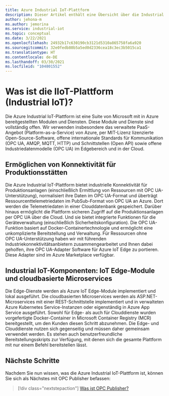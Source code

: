 ```yaml
---
title: Azure Industrial IoT-Plattform
description: Dieser Artikel enthält eine Übersicht über die Industrial IoT-Plattform und die zugehörigen Komponenten.
author: jehona-m
ms.author: jemorina
ms.service: industrial-iot
ms.topic: conceptual
ms.date: 3/22/2021
ms.openlocfilehash: 24932b17c630190cb3121d5310a865758fa6a920
ms.sourcegitcommit: 32e0fedb80b5a5ed0d2336cea18c3ec3b5015ca1
ms.translationtype: HT
ms.contentlocale: de-DE
ms.lasthandoff: 03/30/2021
ms.locfileid: "104801552"
---
```

# <a name="what-is-the-industrial-iot-iiot-platform"></a>Was ist die IIoT-Plattform (Industrial IoT)?

Die Azure Industrial IoT-Plattform ist eine Suite von Microsoft mit in Azure bereitgestellten Modulen und Diensten. Diese Module und Dienste sind vollständig offen. Wir verwenden insbesondere das verwaltete PaaS-Angebot (Platform-as-a-Service) von Azure, per MIT-Lizenz lizenzierte Open-Source-Software, offene internationale Standards für Kommunikation (OPC UA, AMQP, MQTT, HTTP) und Schnittstellen (Open API) sowie offene Industriedatenmodelle (OPC UA) im Edgebereich und in der Cloud.

## <a name="enabling-shopfloor-connectivity"></a>Ermöglichen von Konnektivität für Produktionsstätten 

Die Azure Industrial IoT-Plattform bietet industrielle Konnektivität für Produktionsanlagen (einschließlich Ermittlung von Ressourcen mit OPC UA-Unterstützung), normalisiert ihre Daten im OPC UA-Format und überträgt Ressourcenttelemetriedaten im PubSub-Format von OPC UA an Azure. Dort werden die Telemetriedaten in einer Clouddatenbank gespeichert. Darüber hinaus ermöglicht die Plattform sicheren Zugriff auf die Produktionsanlagen per OPC UA über die Cloud. Und sie bietet integrierte Funktionen für die Geräteverwaltung (einschließlich Sicherheitskonfiguration). Die OPC UA-Funktion basiert auf Docker-Containertechnologie und ermöglicht eine unkomplizierte Bereitstellung und Verwaltung. Für Ressourcen ohne OPC UA-Unterstützung haben wir mit führenden Industriekonnektivitätsanbietern zusammengearbeitet und Ihnen dabei geholfen, ihre OPC UA-Adapter Software für Azure IoT Edge zu portieren. Diese Adapter sind im Azure Marketplace verfügbar.

## <a name="industrial-iot-components-iot-edge-modules-and-cloud-microservices"></a>Industrial IoT-Komponenten: IoT Edge-Module und cloudbasierte Microservices

Die Edge-Dienste werden als Azure IoT Edge-Module implementiert und lokal ausgeführt. Die cloudbasierten Microservices werden als ASP.NET-Microservices mit einer REST-Schnittstelle implementiert und in verwalteten Azure Kubernetes Service-Instanzen oder eigenständig in Azure App Service ausgeführt. Sowohl für Edge- als auch für Clouddienste wurden vorgefertigte Docker-Container in Microsoft Container Registry (MCR) bereitgestellt, um den Kunden diesen Schritt abzunehmen. Die Edge- und Clouddienste nutzen sich gegenseitig und müssen daher gemeinsam verwendet werden. Es stehen auch benutzerfreundliche Bereitstellungsskripts zur Verfügung, mit denen sich die gesamte Plattform mit nur einem Befehl bereitstellen lässt.

## <a name="next-steps"></a>Nächste Schritte

Nachdem Sie nun wissen, was die Azure Industrial IoT-Plattform ist, können Sie sich als Nächstes mit OPC Publisher befassen:

> [!div class="nextstepaction"]
> [Was ist OPC Publisher?](overview-what-is-opc-publisher.md)